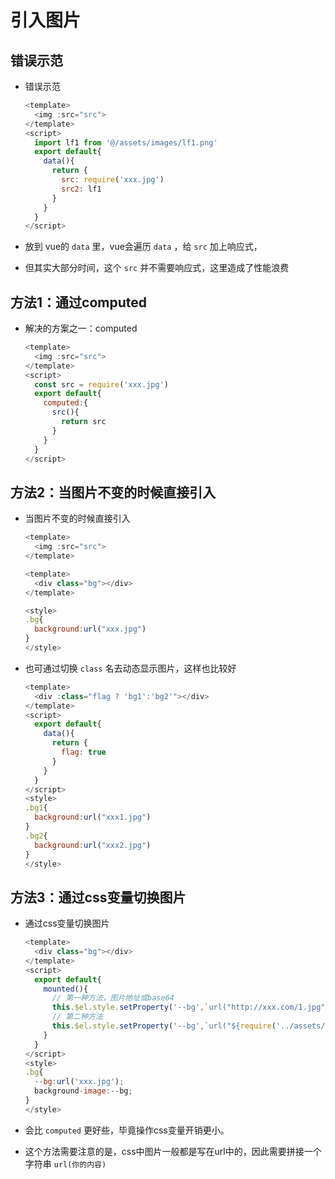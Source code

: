 # 引入图片

## 错误示范

  - 错误示范

    ```javascript
    <template>
      <img :src="src">
    </template>
    <script>
      import lf1 from '@/assets/images/lf1.png'
      export default{
        data(){
          return {
            src: require('xxx.jpg')
            src2: lf1
          }
        }
      }
    </script>
    ```

  - 放到 vue的 `data` 里，vue会遍历 `data` ，给 `src` 加上响应式，

  - 但其实大部分时间，这个 `src` 并不需要响应式，这里造成了性能浪费

## 方法1：通过computed

  - 解决的方案之一：computed

    ```javascript
    <template>
      <img :src="src">
    </template>
    <script>
      const src = require('xxx.jpg')
      export default{
        computed:{
          src(){
            return src
          }
        }
      }
    </script>
    ```

## 方法2：当图片不变的时候直接引入

  - 当图片不变的时候直接引入

    ```javascript
    <template>
      <img :src="src">
    </template>
    ```

    ```javascript
    <template>
      <div class="bg"></div>
    </template>

    <style>
    .bg{
      background:url("xxx.jpg")
    }
    </style>
    ```

  - 也可通过切换 `class` 名去动态显示图片，这样也比较好

    ```javascript
    <template>
      <div :class="flag ? 'bg1':'bg2'"></div>
    </template>
    <script>
      export default{
        data(){
          return {
            flag: true
          }
        }
      }
    </script>
    <style>
    .bg1{
      background:url("xxx1.jpg")
    }
    .bg2{
      background:url("xxx2.jpg")
    }
    </style>
    ```

## 方法3：通过css变量切换图片

  - 通过css变量切换图片

    ```javascript
    <template>
      <div class="bg"></div>
    </template>
    <script>
      export default{
        mounted(){
          // 第一种方法，图片地址或base64
          this.$el.style.setProperty('--bg',`url("http://xxx.com/1.jpg")`)
          // 第二种方法
          this.$el.style.setProperty('--bg',`url("${require('../assets/1.png')}")`)
        }
      }
    </script>
    <style>
    .bg{
      --bg:url('xxx.jpg');
      background-image:--bg;
    }
    </style>
    ```

  - 会比 `computed` 更好些，毕竟操作css变量开销更小。

  - 这个方法需要注意的是，css中图片一般都是写在url中的，因此需要拼接一个字符串 `url(你的内容)`
